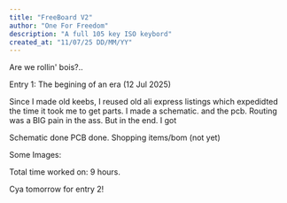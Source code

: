 ```yaml
---
title: "FreeBoard V2"
author: "One For Freedom"
description: "A full 105 key ISO keybord"
created_at: "11/07/25 DD/MM/YY"
---
```


Are we rollin' bois?..

Entry 1: The begining of an era (12 Jul 2025)

Since I made old keebs, I reused old ali express listings which expedidted the time it took me to get parts.
I made a schematic. and the pcb.
Routing was a BIG pain in the ass. But in the end. I got 

Schematic done
PCB done.
Shopping items/bom (not yet)

Some Images:




Total time worked on: 9 hours.

Cya tomorrow for entry 2!
